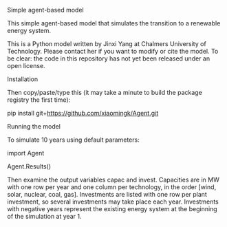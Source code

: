 Simple agent-based model

This simple agent-based model that simulates the transition to a renewable energy system.

This is a Python model written by Jinxi Yang at Chalmers University of Technology. Please contact her if you want to modify or cite the model. To be clear: the code in this repository has not yet been released under an open license.

Installation

Then copy/paste/type this (it may take a minute to build the package registry the first time):

pip install git+https://github.com/xiaomingk/Agent.git

Running the model

To simulate 10 years using default parameters:

import Agent

Agent.Results()

Then examine the output variables capac and invest. Capacities are in MW with one row per year and one column per technology, in the order [wind, solar, nuclear, coal, gas]. Investments are listed with one row per plant investment, so several investments may take place each year. Investments with negative years represent the existing energy system at the beginning of the simulation at year 1.

